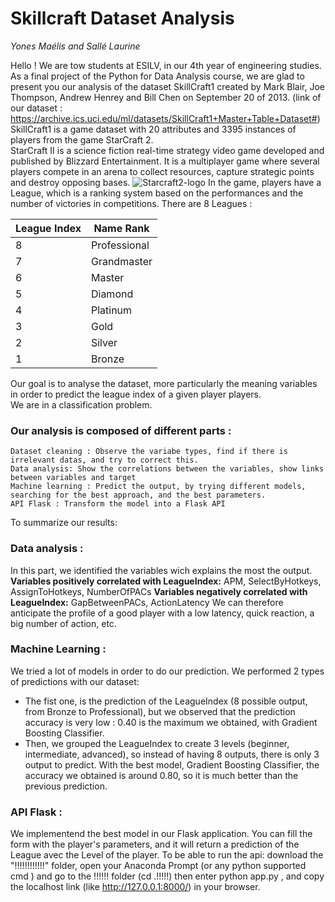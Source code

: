 # Skillcraft Dataset Analysis 
*Yones Maélis and Sallé Laurine*

Hello ! We are tow students at ESILV, in our 4th year of engineering studies. <br>
As a final project of the Python for Data Analysis course, we are glad to present you our analysis of the dataset SkillCraft1 created by Mark Blair, Joe Thompson, Andrew Henrey and Bill Chen on September 20 of 2013. (link of our dataset : https://archive.ics.uci.edu/ml/datasets/SkillCraft1+Master+Table+Dataset#)  <br>
SkillCraft1 is a game dataset with 20 attributes and 3395 instances of players from the game StarCraft 2.<br>
StarCraft II  is a science fiction real-time strategy video game developed and published by Blizzard Entertainment. It is a multiplayer game where several players compete in an arena to collect resources, capture strategic points and destroy opposing bases.
![Starcraft2-logo](https://user-images.githubusercontent.com/72121488/148266957-63e4b78a-d9fe-4993-9586-c7579adeb642.jpg)
In the game, players have a League, which is a ranking system based on the performances and the number of victories in competitions. 
There are 8 Leagues : 

League Index | Name Rank 
--- | ---
8| Professional
7|Grandmaster
6|Master
5|Diamond
4 |Platinum 
3 | Gold
2 | Silver 
1 | Bronze 

Our goal is to analyse the dataset, more particularly the meaning variables in order to predict the league index of a given player players. <br>
We are in a classification problem.

### Our analysis is composed of different parts :

    Dataset cleaning : Observe the variabe types, find if there is irrelevant datas, and try to correct this. 
    Data analysis: Show the correlations between the variables, show links between variables and target
    Machine learning : Predict the output, by trying different models, searching for the best approach, and the best parameters.  
    API Flask : Transform the model into a Flask API

To summarize our results:

### Data analysis : 
In this part, we identified the variables wich explains the most the output. 
<b>Variables positively correlated with LeagueIndex:</b> APM, SelectByHotkeys, AssignToHotkeys, NumberOfPACs
<b>Variables negatively correlated with LeagueIndex:</b> GapBetweenPACs, ActionLatency
We can therefore anticipate the profile of a good player with a low latency, quick reaction, a big number of action, etc. <br>

### Machine Learning : 
We tried a lot of models in order to do our prediction. 
We performed 2 types of predictions with our dataset: 
- The fist one, is the prediction of the LeagueIndex (8 possible output, from Bronze to Professional), but we observed that the prediction accuracy is very low : 0.40 is the maximum we obtained, with Gradient Boosting Classifier. <br>
- Then, we grouped the LeagueIndex to create 3 levels (beginner, intermediate, advanced), so instead of having 8 outputs, there is only 3 output to predict. With the best model, Gradient Boosting Classifier, the accuracy we obtained is around 0.80, so it is much better than the previous prediction.

### API Flask : 
We implementend the best model in our Flask application. You can fill the form with the player's parameters, and it will return a prediction of the League avec the Level of the player.
To be able to run the api: download the "!!!!!!!!!!!!" folder, open your Anaconda Prompt (or any python supported cmd ) and go to the !!!!!! folder (cd .\!!!!!) then enter python app.py , and copy the localhost link (like http://127.0.0.1:8000/) in your browser.
